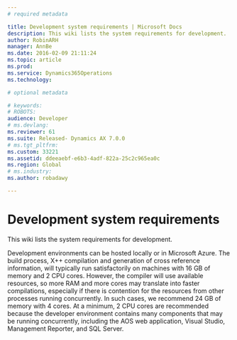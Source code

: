 ```yaml
---
# required metadata

title: Development system requirements | Microsoft Docs
description: This wiki lists the system requirements for development.
author: RobinARH
manager: AnnBe
ms.date: 2016-02-09 21:11:24
ms.topic: article
ms.prod: 
ms.service: Dynamics365Operations
ms.technology: 

# optional metadata

# keywords: 
# ROBOTS: 
audience: Developer
# ms.devlang: 
ms.reviewer: 61
ms.suite: Released- Dynamics AX 7.0.0
# ms.tgt_pltfrm: 
ms.custom: 33221
ms.assetid: ddeeaebf-e6b3-4adf-822a-25c2c965ea0c
ms.region: Global
# ms.industry: 
ms.author: robadawy

---
```


# Development system requirements

This wiki lists the system requirements for development.

Development environments can be hosted locally or in Microsoft Azure. The build process, X++ compilation and generation of cross reference information, will typically run satisfactorily on machines with 16 GB of memory and 2 CPU cores. However, the compiler will use available resources, so more RAM and more cores may translate into faster compilations, especially if there is contention for the resources from other processes running concurrently. In such cases, we recommend 24 GB of memory with 4 cores. At a minimum, 2 CPU cores are recommended because the developer environment contains many components that may be running concurrently, including the AOS web application, Visual Studio, Management Reporter, and SQL Server.

